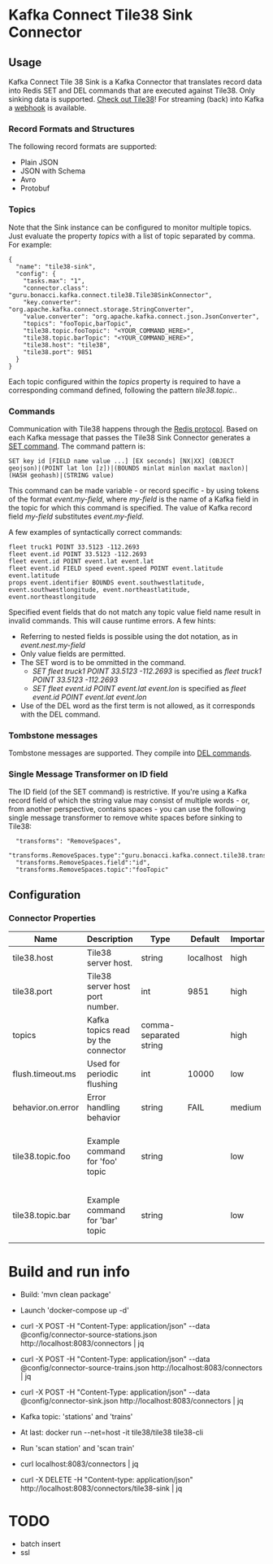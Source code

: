 # Kafka Connect Tile38 Sink Connector

## Usage

Kafka Connect Tile 38 Sink is a Kafka Connector that translates record data into Redis SET and DEL commands that are executed against Tile38. Only sinking data is supported. [Check out Tile38](https://tile38.com/)! For streaming (back) into Kafka a [webhook](https://tile38.com/commands/sethook/) is available.

### Record Formats and Structures
The following record formats are supported:

* Plain JSON
* JSON with Schema
* Avro 
* Protobuf

### Topics

Note that the Sink instance can be configured to monitor multiple topics. Just evaluate the property *topics* with a list of topic separated by comma. For example:
```
{
  "name": "tile38-sink",
  "config": {
    "tasks.max": "1",
    "connector.class": "guru.bonacci.kafka.connect.tile38.Tile38SinkConnector",
    "key.converter": "org.apache.kafka.connect.storage.StringConverter",
    "value.converter": "org.apache.kafka.connect.json.JsonConverter",
    "topics": "fooTopic,barTopic",
    "tile38.topic.fooTopic": "<YOUR_COMMAND_HERE>",
    "tile38.topic.barTopic": "<YOUR_COMMAND_HERE>",
    "tile38.host": "tile38",
    "tile38.port": 9851
  }
}

```
Each topic configured within the *topics* property is required to have a corresponding command defined, following the pattern *tile38.topic.<topic name>*.

### Commands

Communication with Tile38 happens through the [Redis protocol](https://tile38.com/commands/). Based on each Kafka message that passes the Tile38 Sink Connector generates a [SET command](https://tile38.com/commands/set/). The command pattern is: 
```
SET key id [FIELD name value ...] [EX seconds] [NX|XX] (OBJECT geojson)|(POINT lat lon [z])|(BOUNDS minlat minlon maxlat maxlon)|(HASH geohash)|(STRING value)
```
This command can be made variable - or record specific - by using tokens of the format *event.my-field*, where *my-field* is the name of a Kafka field in the topic for which this command is specified. The value of Kafka record field *my-field* substitutes *event.my-field*. 

A few examples of syntactically correct commands:
```
fleet truck1 POINT 33.5123 -112.2693
fleet event.id POINT 33.5123 -112.2693
fleet event.id POINT event.lat event.lat
fleet event.id FIELD speed event.speed POINT event.latitude event.latitude
props event.identifier BOUNDS event.southwestlatitude, event.southwestlongitude, event.northeastlatitude, event.northeastlongitude 
```

Specified event fields that do not match any topic value field name result in invalid commands. This will cause runtime errors. A few hints: 
- Referring to nested fields is possible using the dot notation, as in *event.nest.my-field*
- Only value fields are permitted. 
- The SET word is to be ommitted in the command.
  - *SET fleet truck1 POINT 33.5123 -112.2693* is specified as *fleet truck1 POINT 33.5123 -112.2693*
  - *SET fleet event.id POINT event.lat event.lon* is specified as *fleet event.id POINT event.lat event.lon*
- Use of the DEL word as the first term is not allowed, as it corresponds with the DEL command.


### Tombstone messages

Tombstone messages are supported. They compile into [DEL commands](https://tile38.com/commands/del/). 

### Single Message Transformer on ID field
The ID field (of the SET command) is restrictive. If you're using a Kafka record field of which the string value may consist of multiple words - or, from another perspective, contains spaces - you can use the following single message transformer to remove white spaces before sinking to Tile38:

```
  "transforms": "RemoveSpaces",
  "transforms.RemoveSpaces.type":"guru.bonacci.kafka.connect.tile38.transforms.RemoveWhiteSpaces",
  "transforms.RemoveSpaces.field":"id",
  "transforms.RemoveSpaces.topic":"fooTopic"
```

## Configuration

### Connector Properties
Name |	Description	| Type	| Default |	Importance | Example
------------ | ------------- | ------------- | ------------- | ------------- | -------------
tile38.host	| Tile38 server host. | string | localhost |	high | localhost 
tile38.port |	Tile38 server host port number. | int | 9851 |	high | 9851
topics | Kafka topics read by the connector | comma-separated string | | high | foo,bar
flush.timeout.ms | Used for periodic flushing | int | 10000 | low | 1234
behavior.on.error | Error handling behavior | string | FAIL | medium | LOG or FAIL
tile38.topic.foo | Example command for 'foo' topic | string | | low | foo event.id FIELD route event.route POINT event.lat event.lon
tile38.topic.bar | Example command for 'bar' topic | string | | low | anything event.the_key POINT event.latitude event.longitude

# Build and run info

* Build: 'mvn clean package'
* Launch 'docker-compose up -d'
* curl -X POST -H "Content-Type: application/json" --data @config/connector-source-stations.json http://localhost:8083/connectors | jq
* curl -X POST -H "Content-Type: application/json" --data @config/connector-source-trains.json http://localhost:8083/connectors | jq
* curl -X POST -H "Content-Type: application/json" --data @config/connector-sink.json http://localhost:8083/connectors | jq
* Kafka topic: 'stations' and 'trains'
* At last: docker run --net=host -it tile38/tile38 tile38-cli
* Run 'scan station' and 'scan train'

* curl localhost:8083/connectors | jq
* curl -X DELETE -H "Content-type: application/json" http://localhost:8083/connectors/tile38-sink | jq

# TODO
* batch insert
* ssl

